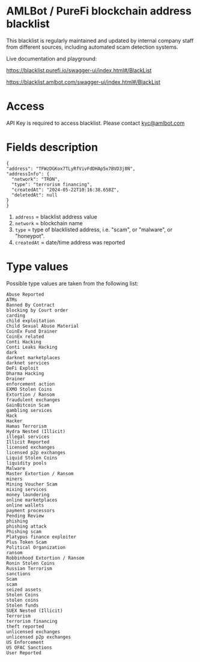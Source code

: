 # AMLBot / PureFi blockchain address blacklist

This blacklist is regularly maintained and updated by internal company staff from different sources, including automated scam detection systems. 

Live documentation and playground:

https://blacklist.purefi.io/swagger-ui/index.html#/BlackList

https://blacklist.amlbot.com/swagger-ui/index.html#/BlackList

# Access
API Key is required to access blacklist. Please contact kyc@amlbot.com

# Fields description
  ```
{
  "address": "TFWzDGKox7TLyRfVivFdDHAp5x7BVD3j8N",
  "addressInfo": {
    "network": "TRON",
    "type": "terrorism financing",
    "createdAt": "2024-05-22T10:16:38.658Z",
    "deletedAt": null
  }
}
```

1. ```address``` = blacklist address value
2. ```network``` = blockchain name
3. ```type``` = type of blacklisted address, i.e. "scam", or "malware", or "honeypot".
4. ```createdAt``` = date/time address was reported

# Type values

Possible type values are taken from the following list: 

```
Abuse Reported
ATMs
Banned By Contract
blocking by Court order
carding
child exploitation
Child Sexual Abuse Material
CoinEx Fund Drainer
CoinEx related
Conti Hacking
Conti Leaks Hacking
dark
darknet marketplaces
darknet services
DeFi Exploit
Dharma Hacking
Drainer
enforcement action
EXMO Stolen Coins
Extortion / Ransom
fraudulent exchanges
GainBitcoin Scam
gambling services
Hack
Hacker
Hamas Terrorism
Hydra Nested (Illicit)
illegal services
Illicit Reported
licensed exchanges
licensed p2p exchanges
Liquid Stolen Coins
liquidity pools
Malware
Master Extortion / Ransom
miners
Mining Voucher Scam
mixing services
money laundering
online marketplaces
online wallets
payment processors
Pending Review
phishing
phishing attack
Phishing scam
Platypus finance exploiter
Plus Token Scam
Political Organization
ransom
Robbinhood Extortion / Ransom
Ronin Stolen Coins
Russian Terrorism
sanctions
Scam
scam
seized assets
Stolen Coins
stolen coins
Stolen funds
SUEX Nested (Illicit)
Terrorism
terrorism financing
theft reported
unlicensed exchanges
unlicensed p2p exchanges
US Enforcement
US OFAC Sanctions
User Reported
```
